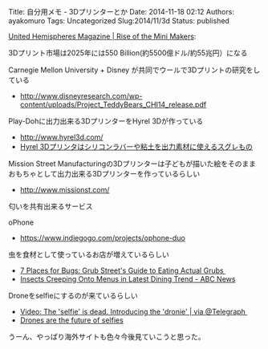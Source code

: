 Title: 自分用メモ - 3Dプリンターとか
Date: 2014-11-18 02:12
Authors: ayakomuro
Tags:  Uncategorized
Slug:2014/11/3d
Status: published






[United Hemispheres Magazine \| Rise of the Mini
Makers](http://www.hemispheresmagazine.com/2014/10/31/rise-mini-makers/): 



3Dプリント市場は2025年には550 Billion(約5500億ドル/約55兆円）になる

Carnegie Mellon University + Disney
が共同でウールで3Dプリントの研究をしている

-   <http://www.disneyresearch.com/wp-content/uploads/Project_TeddyBears_CHI14_release.pdf>

Play-Dohに出力出来る3DプリンターをHyrel 3Dが作っている

-   <http://www.hyrel3d.com/>
-   [Hyrel
    3Dプリンタはシリコンラバーや粘土を出力素材に使えるスグレもの](http://jp.techcrunch.com/2013/06/26/20130625hyrel-3d-printer-squirts-out-self-setting-sugru-and-even-play-doh/) 

Mission Street
Manufacturingの3Dプリンターは子どもが描いた絵をそのままおもちゃとして出力出来る3Dプリンターを作っているらしい

-   <http://www.missionst.com/>



匂いを共有出来るサービス

oPhone

-   <https://www.indiegogo.com/projects/ophone-duo>



虫を食材として使っているお店が増えているらしい





-   [7 Places for Bugs: Grub Street's Guide to Eating Actual
    Grubs ](http://www.grubstreet.com/2014/06/insect-cuisine-in-new-york-city.html)
-   [Insects Creeping Onto Menus in Latest Dining Trend - ABC
    News](http://abcn.ws/1t6fc9W) 



Droneをselfieにするのが来ているらしい









-   [Video: The \'selfie\' is dead. Introducing the \'dronie\' \| via
    @Telegraph ](http://fw.to/s4R1dlQ)
-   [Drones are the future of selfies](http://dly.do/1k2S9Ng) 



うーん、やっぱり海外サイトも色々今後見ていこうと思った。




